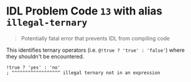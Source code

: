 # IDL Problem Code `13` with alias `illegal-ternary`

> Potentially fatal error that prevents IDL from compiling code

This identifies ternary operators (i.e. `@!true ? 'true' : 'false'`) where they shouldn't be encountered.

```idl
!true ? 'yes' : 'no'
; ^^^^^^^^^^^^^^^^^^ illegal ternary not in an expression
```

